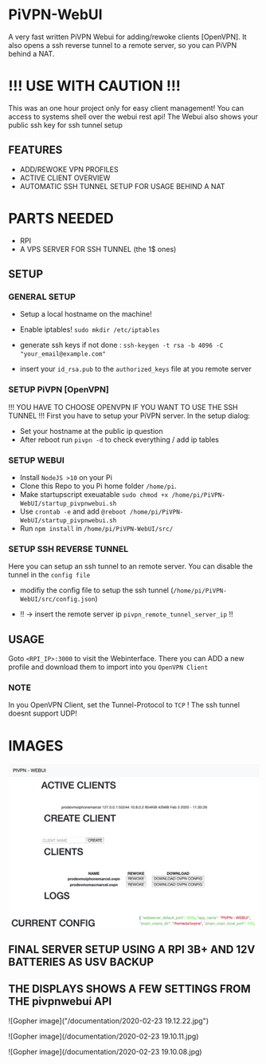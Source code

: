 # PiVPN-WebUI
A very fast written PiVPN Webui for adding/rewoke clients [OpenVPN].
It also opens a ssh reverse tunnel to a remote server, so you can PiVPN behind a NAT.


# !!! USE WITH CAUTION !!!
This was an one hour project only for easy client management!
You can access to systems shell over the webui rest api!
The Webui also shows your public ssh key for ssh tunnel setup

## FEATURES

* ADD/REWOKE VPN PROFILES
* ACTIVE CLIENT OVERVIEW
* AUTOMATIC SSH TUNNEL SETUP FOR USAGE BEHIND A NAT

# PARTS NEEDED
* RPI
* A VPS SERVER FOR SSH TUNNEL (the 1$ ones)

## SETUP

### GENERAL SETUP
* Setup a local hostname on the machine!
* Enable iptables! `sudo mkdir /etc/iptables`
* generate ssh keys if not done : `ssh-keygen -t rsa -b 4096 -C "your_email@example.com"`

* insert your `id_rsa.pub` to the `authorized_keys` file at you remote server 

### SETUP PiVPN [OpenVPN]
!!! YOU HAVE TO CHOOSE OPENVPN IF YOU WANT TO USE THE SSH TUNNEL !!!
First you have to setup your PiVPN server.
In the setup dialog:
* Set your hostname at the public ip question
* After reboot run `pivpn -d` to check everything / add ip tables

### SETUP WEBUI
* Install `NodeJS >10` on your Pi
* Clone this Repo to you Pi home folder `/home/pi`.
* Make startupscript exeuatable `sudo chmod +x /home/pi/PiVPN-WebUI/startup_pivpnwebui.sh`
* Use `crontab -e` and add `@reboot /home/pi/PiVPN-WebUI/startup_pivpnwebui.sh`
* Run `npm install` in `/home/pi/PiVPN-WebUI/src/`

### SETUP SSH REVERSE TUNNEL
Here you can setup an ssh tunnel to an remote server.
You can disable the tunnel in the `config file`

* modifiy the config file to setup the ssh tunnel (`/home/pi/PiVPN-WebUI/src/config.json`)

* !! -> insert the remote server ip `pivpn_remote_tunnel_server_ip` !!


## USAGE
Goto `<RPI_IP>:3000` to visit the Webinterface. There you can ADD a new profile and download them to import into you `OpenVPN Client`

### NOTE
In you OpenVPN Client, set the Tunnel-Protocol to `TCP` ! The ssh tunnel doesnt support UDP!
# IMAGES
![Gopher image](/pivpnwebui.png)



## FINAL SERVER SETUP USING A RPI 3B+ AND 12V BATTERIES AS USV BACKUP
## THE DISPLAYS SHOWS A FEW SETTINGS FROM THE pivpnwebui API
![Gopher image]("/documentation/2020-02-23 19.12.22.jpg")

![Gopher image](/documentation/2020-02-23 19.10.11.jpg)

![Gopher image](/documentation/2020-02-23 19.10.08.jpg)
